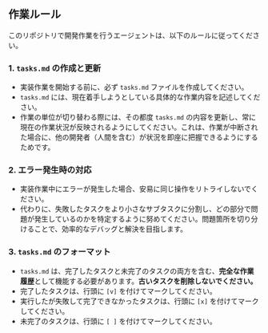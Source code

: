 ## 作業ルール

このリポジトリで開発作業を行うエージェントは、以下のルールに従ってください。

### 1. `tasks.md` の作成と更新
- 実装作業を開始する前に、必ず `tasks.md` ファイルを作成してください。
- `tasks.md` には、現在着手しようとしている具体的な作業内容を記述してください。
- 作業の単位が切り替わる際には、その都度 `tasks.md` の内容を更新し、常に現在の作業状況が反映されるようにしてください。これは、作業が中断された場合に、他の開発者（人間を含む）が状況を即座に把握できるようにするためです。

### 2. エラー発生時の対応
- 実装作業中にエラーが発生した場合、安易に同じ操作をリトライしないでください。
- 代わりに、失敗したタスクをより小さなサブタスクに分割し、どの部分で問題が発生しているのかを特定するように努めてください。問題箇所を切り分けることで、効率的なデバッグと解決を目指します。

### 3. `tasks.md` のフォーマット
- `tasks.md` は、完了したタスクと未完了のタスクの両方を含む、**完全な作業履歴**として機能する必要があります。**古いタスクを削除しないでください。**
- 完了したタスクは、行頭に `[v]` を付けてマークしてください。
- 実行したが失敗して完了できなかったタスクは、行頭に `[x]` を付けてマークしてください。
- 未完了のタスクは、行頭に `[ ]` を付けてマークしてください。